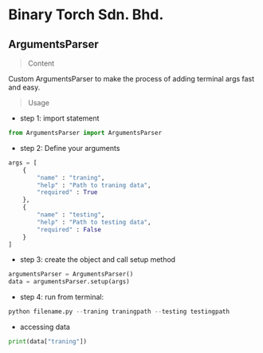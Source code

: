 # Binary Torch Sdn. Bhd.

## ArgumentsParser

> Content

Custom ArgumentsParser to make the process of adding terminal args fast and easy.

> Usage

- step 1: import statement

```python
from ArgumentsParser import ArgumentsParser
```

- step 2: Define your arguments

```python
args = [
	{
		"name" : "traning",
		"help" : "Path to traning data",
		"required" : True
	},
	{
		"name" : "testing",
		"help" : "Path to testing data",
		"required" : False
	}
]
```

- step 3: create the object and call setup method

```python
argumentsParser = ArgumentsParser()
data = argumentsParser.setup(args)
```

- step 4: run from terminal:

```python
python filename.py --traning traningpath --testing testingpath
```

- accessing data
```python
print(data["traning"])
```